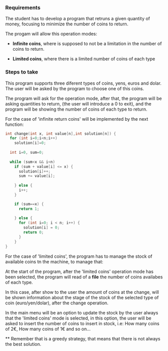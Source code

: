 ### Requirements

The student has to develop a program that retruns a given quantity of money, focusing to minimize the number of coins to return.

The progam will allow this operation modes:

- __Infinite coins__, where is supposed to not be a limitation in the number of coins to return.

- __Limited coins__, where there is a limited number of coins of each type

### Steps to take

This program supports three diferent types of coins, yens, euros and dolar. The user will be asked by the program to choose one of this coins.

The program will ask for the operation mode, after that, the program will be asking quantities to return, (the user will introduce a 0 to exit), and the program will be showing the number of coins of each type to return.

For the case of 'infinite return coins' will be implemented by the next function:

```c
int change(int x, int value[n],int solution[n]) {
  for (int i=0;i<n;i++) 
    solution[i]=0;
  
  int i=0, sum=0;
  
  while (sum<x && i<n)
    if (sum + value[i] <= x) {
      solution[i]++; 
      sum += value[i]; 
  
    } else {
      i++;
    }

    if (sum==x) {
      return 1; 
    
    } else {
      for (int i=0; i < n; i++) {
        solution[i] = 0;
        return 0;
      }
    }
}
```

For the case of 'limited coins', the program has to manage the stock of available coins tn the machine, to manage that:

 At the start of the program, after the 'limited coins' operation mode has been selected, the program will read of a **file** the number of coins availabes of each type. 
 
 In this case, after show to the user the amount of coins at the change, will be shown information about the stage of the stock of the selected type of coin (euro/yen/dolar), after the change operation.
 
 In the main menu will be an option to update the stock by the user always that the 'limited coins' mode is selected, in this option, the user will be asked to insert the number of coins to insert in stock, i.e: How many coins of 2€, How many coins of 1€ and so on...
 
 
 ** Remember that is a greedy strategy, that means that there is not always the best solution.
 
